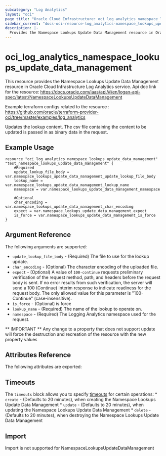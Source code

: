```yaml
---
subcategory: "Log Analytics"
layout: "oci"
page_title: "Oracle Cloud Infrastructure: oci_log_analytics_namespace_lookups_update_data_management"
sidebar_current: "docs-oci-resource-log_analytics-namespace_lookups_update_data_management"
description: |-
  Provides the Namespace Lookups Update Data Management resource in Oracle Cloud Infrastructure Log Analytics service
---
```


# oci_log_analytics_namespace_lookups_update_data_management
This resource provides the Namespace Lookups Update Data Management resource in Oracle Cloud Infrastructure Log Analytics service.
Api doc link for the resource: https://docs.oracle.com/iaas/api/#/en/logan-api-spec/latest/NamespaceLookupsUpdateDataManagement

Example terraform configs related to the resource : https://github.com/oracle/terraform-provider-oci/tree/master/examples/log_analytics

Updates the lookup content. The csv file containing the content to be updated is passed in as binary data in the request.


## Example Usage

```hcl
resource "oci_log_analytics_namespace_lookups_update_data_management" "test_namespace_lookups_update_data_management" {
	#Required
	update_lookup_file_body = var.namespace_lookups_update_data_management_update_lookup_file_body
	lookup_name = var.namespace_lookups_update_data_management_lookup_name
	namespace = var.namespace_lookups_update_data_management_namespace

	#Optional
	char_encoding = var.namespace_lookups_update_data_management_char_encoding
	expect = var.namespace_lookups_update_data_management_expect
	is_force = var.namespace_lookups_update_data_management_is_force
}
```

## Argument Reference

The following arguments are supported:

* `update_lookup_file_body` - (Required) The file to use for the lookup update.
* `char_encoding` - (Optional) The character encoding of the uploaded file.
* `expect` - (Optional) A value of `100-continue` requests preliminary verification of the request method, path, and headers before the request body is sent. If no error results from such verification, the server will send a 100 (Continue) interim response to indicate readiness for the request body. The only allowed value for this parameter is "100-Continue" (case-insensitive). 
* `is_force` - (Optional) is force
* `lookup_name` - (Required) The name of the lookup to operate on.
* `namespace` - (Required) The Logging Analytics namespace used for the request. 


** IMPORTANT **
Any change to a property that does not support update will force the destruction and recreation of the resource with the new property values

## Attributes Reference

The following attributes are exported:


## Timeouts

The `timeouts` block allows you to specify [timeouts](https://registry.terraform.io/providers/oracle/oci/latest/docs/guides/changing_timeouts) for certain operations:
	* `create` - (Defaults to 20 minutes), when creating the Namespace Lookups Update Data Management
	* `update` - (Defaults to 20 minutes), when updating the Namespace Lookups Update Data Management
	* `delete` - (Defaults to 20 minutes), when destroying the Namespace Lookups Update Data Management


## Import

Import is not supported for NamespaceLookupsUpdateDataManagement